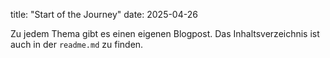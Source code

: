 title: "Start of the Journey"
date: 2025-04-26

Zu jedem Thema gibt es einen eigenen Blogpost. Das Inhaltsverzeichnis ist auch in der `readme.md` zu finden. 


